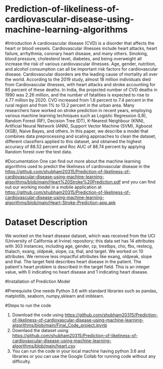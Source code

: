 # Prediction-of-likeliness-of-cardiovascular-disease-using-machine-learning-algorithms

#Introduction 
A cardiovascular disease (CVD) is a disorder that affects the heart or blood
vessels. Cardiovascular illnesses include heart attacks, heart failure, arrhythmia,
coronary heart disease, and many others. Smoking, blood pressure, cholesterol
level, diabetes, and being overweight all increase the risk of various
cardiovascular illnesses. Age, gender, nutrition, and alcohol consumption can all
be important risk factors for cardiovascular disease. Cardiovascular disorders are
the leading cause of mortality all over the world. According to the 2019 study,
almost 18 million individuals died from Cardiovascular illnesses, with heart
attacks and stroke accounting for 85 percent of these deaths. In India, the
projected number of CVD deaths in 1990 was 2.26 million, and the number of
fatalities is expected to rise to 4.77 million by 2020. CVD increased from 1.6
percent to 7.4 percent in the rural region and from 1% to 13.2 percent in the
urban area. Many researchers have worked on stroke prediction in recent years,
employing various machine learning techniques such as Logistic Regression
(LR), Random Forest (RF), Decision Tree (DT), K-Nearest Neighbour (KNN),
Artificial Neural Network (ANN), Support Vector Machine (SVM), Xgboost (XGB),
Naive Bayes, and others. In this paper, we describe a model that combines data
preprocessing and scaling approaches to clean the dataset, different classifiers
applied to this dataset, and obtained the highest accuracy of 88.52 percent and
Roc AUC of 88.74 percent by applying Random forest over the test data.

#Documentation
One can find out more about the machine learning algorithms used to predict the likeliness of cardiovascular disease in the https://github.com/shubham20315/Prediction-of-likeliness-of-cardiovascular-disease-using-machine-learning-algorithms/blob/main/Heart%20Stroke%20Prediction.pdf and you can find out our working model in a mobile application  at https://github.com/shubham20315/Prediction-of-likeliness-of-cardiovascular-disease-using-machine-learning-algorithms/blob/main/Heart-Stroke-Prediction-app.apk

# Dataset Description
We worked on the heart disease dataset, which was received from the UCI
(University of California at Irvine) repository; this data set has 14 attributes with
303 instances, including age, gender, cp, trestbps, cho, fbs, restecg, thalach,
exang, oldpeak, slope, ca, thal, and target. We worked on 10 attributes. We
remove less impactful attributes like exang, oldpeak, slope and thal. The target
field describes heart disease in the patient. The patient's heart problem is
described in the target field. This is an integer value, with 0 indicating no heart
disease and 1 indicating heart disease.

#Installation of Prediction Model

#Prerequisite
One needs Python 3.6 with standard libraries such as pandas, matplotlib, seaborn, numpy,sklearn and imblearn.

#Steps to run the code
1) Download the code using https://github.com/shubham20315/Prediction-of-likeliness-of-cardiovascular-disease-using-machine-learning-algorithms/blob/main/Final_Code_project.ipynb
2) Downlaod the dataset using https://github.com/shubham20315/Prediction-of-likeliness-of-cardiovascular-disease-using-machine-learning-algorithms/blob/main/heart.csv
3) You can run the code in your local machine having python 3.6 and libraries or you can use the Google Collab for running code without any difficulty.



